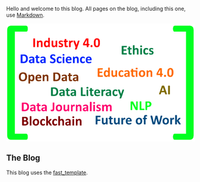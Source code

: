 Hello and welcome to this blog. All pages on the blog, including this one, use [Markdown](https://guides.github.com/features/mastering-markdown/).  

![blog logo](images/blog.png)

## The Blog
 
This blog uses the [fast_template](https://www.fast.ai/2020/01/16/fast_template/).

